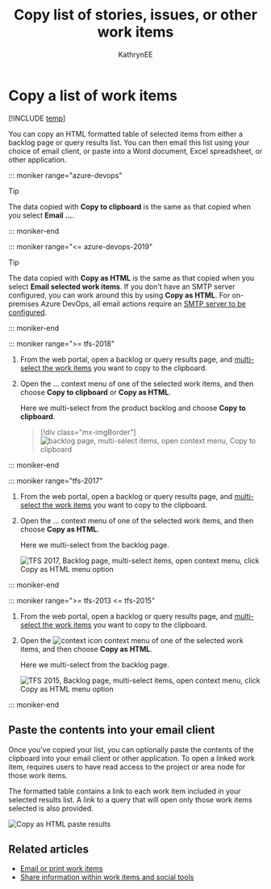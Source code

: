 ﻿---
title: Copy list of stories, issues, or other work items
titleSuffix: Azure Boards   
description: Copy a list of user stories, issues, bugs, tasks, or other work items  from a backlog or query  
ms.custom: seodec18
ms.technology: devops-agile
ms.assetid: 
ms.author: kaelli
author: KathrynEE
ms.topic: conceptual
monikerRange: '>= tfs-2013'
ms.date: 11/19/2018
---

# Copy a list of work items

[!INCLUDE [temp](../includes/version-vsts-tfs-all-versions.md)]

<a id="html"></a>

You can copy an HTML formatted table of selected items from either a backlog page or query results list. You can then email this list using your choice of email client, or paste into a Word document, Excel spreadsheet, or other application.

::: moniker range="azure-devops"

> [!TIP]  
> The data copied with **Copy to clipboard** is the same as that copied when you select **Email ...**.

::: moniker-end

::: moniker range="<= azure-devops-2019"

> [!TIP]  
> The data copied with **Copy as HTML** is the same as that copied when you select **Email selected work items**. If you don't have an SMTP server configured, you can work around this by using **Copy as HTML**. For on-premises Azure DevOps, all email actions require an [SMTP server to be configured](/azure/devops/server/admin/setup-customize-alerts).

::: moniker-end

::: moniker range=">= tfs-2018"

1.  From the web portal, open a backlog or query results page, and [multi-select the work items](bulk-modify-work-items.md#multi-select) you want to copy to the clipboard.

2.  Open the &hellip; context menu of one of the selected work items, and then choose **Copy to clipboard** or **Copy as HTML**.

    Here we multi-select from the product backlog and choose **Copy to clipboard**.

    > [!div class="mx-imgBorder"]  
    > ![backlog page, multi-select items, open context menu, Copy to clipboard](media/copy-wi-copy-to-clipboard-ts-1.png)

::: moniker-end

::: moniker range="tfs-2017"

1.  From the web portal, open a backlog or query results page, and [multi-select the work items](bulk-modify-work-items.md#multi-select) you want to copy to the clipboard.

2.  Open the &hellip; context menu of one of the selected work items, and then choose **Copy as HTML**.

    Here we multi-select from the backlog page.

    ![TFS 2017, Backlog page, multi-select items, open context menu, click Copy as HTML menu option](media/bulk-modify-copy-as-html.png)

::: moniker-end

::: moniker range=">= tfs-2013 <= tfs-2015"

1.  From the web portal, open a backlog or query results page, and [multi-select the work items](bulk-modify-work-items.md#multi-select) you want to copy to the clipboard.

2.  Open the ![context icon](../media/icons/context_menu.png) context menu of one of the selected work items, and then choose **Copy as HTML**.

    Here we multi-select from the backlog page.

    ![TFS 2015, Backlog page, multi-select items, open context menu, click Copy as HTML menu option](media/copy-wi-copy-as-html-2015.png)

::: moniker-end

## Paste the contents into your email client

Once you've copied your list, you can optionally paste the contents of the clipboard into your email client or other application. To open a linked work item, requires users to have read access to the project or area node for those work items.

The formatted table contains a link to each work item included in your selected results list. A link to a query that will open only those work items selected is also provided.</p>

![Copy as HTML paste results](media/bulk-modify-copy-as-html-table-results.png)

## Related articles

- [Email or print work items](../work-items/email-work-items.md)
- [Share information within work items and social tools](../queries/share-plans.md)
